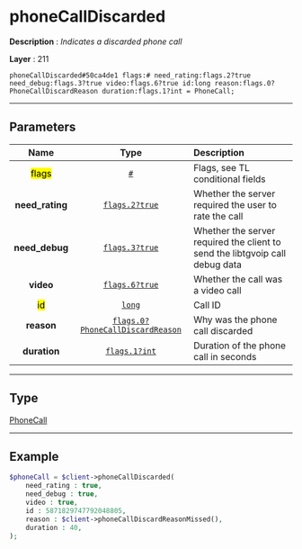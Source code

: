 # phoneCallDiscarded

**Description** : *Indicates a discarded phone call*

**Layer** : 211

```tl
phoneCallDiscarded#50ca4de1 flags:# need_rating:flags.2?true need_debug:flags.3?true video:flags.6?true id:long reason:flags.0?PhoneCallDiscardReason duration:flags.1?int = PhoneCall;
```

---

## Parameters

| Name | Type | Description |
| :---: | :---: | :--- |
| <mark>flags</mark> | [`#`](type/#) | Flags, see TL conditional fields |
| **need_rating** | [`flags.2?true`](type/true) | Whether the server required the user to rate the call |
| **need_debug** | [`flags.3?true`](type/true) | Whether the server required the client to send the libtgvoip call debug data |
| **video** | [`flags.6?true`](type/true) | Whether the call was a video call |
| <mark>id</mark> | [`long`](type/long) | Call ID |
| **reason** | [`flags.0?PhoneCallDiscardReason`](type/PhoneCallDiscardReason) | Why was the phone call discarded |
| **duration** | [`flags.1?int`](type/int) | Duration of the phone call in seconds |

---

## Type

[PhoneCall](type/PhoneCall)

---

## Example

```php
$phoneCall = $client->phoneCallDiscarded(
	need_rating : true,
	need_debug : true,
	video : true,
	id : 5871829747792048805,
	reason : $client->phoneCallDiscardReasonMissed(),
	duration : 40,
);
```